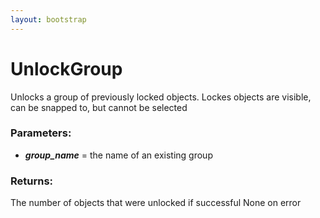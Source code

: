 ```yaml
---
layout: bootstrap
---
```


# UnlockGroup

Unlocks a group of previously locked objects. Lockes objects are visible,
        can be snapped to, but cannot be selected
          

### Parameters:

- ***group_name*** = the name of an existing group
        

### Returns:


The number of objects that were unlocked if successful
None on error  
        


